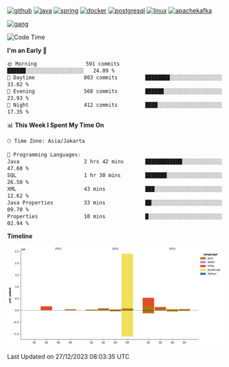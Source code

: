 <!-- [<img src='https://dev.karakun.com/assets/posts/2018-09-16-jc-java-article/3duke_suspects.jpg' alt='java'>](https://github.com/yeahbutstill) -->

[<img src='https://cdn.jsdelivr.net/npm/simple-icons@3.0.1/icons/github.svg' alt='github' height='40'>](https://github.com/yeahbutstill)  [<img src='https://cdn.jsdelivr.net/npm/simple-icons@3.0.1/icons/java.svg' alt='java' height='40'>](rahasia)  [<img src='https://cdn.jsdelivr.net/npm/simple-icons@3.0.1/icons/spring.svg' alt='spring' height='40'>](rahasia)  [<img src='https://cdn.jsdelivr.net/npm/simple-icons@3.0.1/icons/docker.svg' alt='docker' height='40'>](rahasia)  [<img src='https://cdn.jsdelivr.net/npm/simple-icons@3.0.1/icons/postgresql.svg' alt='postgresql' height='40'>](rahasia)  [<img src='https://cdn.jsdelivr.net/npm/simple-icons@3.0.1/icons/linux.svg' alt='linux' height='40'>](rahasia) [<img src='https://cdn.jsdelivr.net/npm/simple-icons@3.0.1/icons/apachekafka.svg' alt='apachekafka' height='40'>](rahasia)

[<img src='https://asset-2.tstatic.net/tribunnewswiki/foto/bank/images/Mozart.jpg' alt='gang'>](https://github.com/yeahbutstill)

<!--START_SECTION:waka-->
![Code Time](http://img.shields.io/badge/Code%20Time-2%2C586%20hrs%2035%20mins-blue)

**I'm an Early 🐤** 

```text
🌞 Morning                591 commits         ██████░░░░░░░░░░░░░░░░░░░   24.89 % 
🌆 Daytime                803 commits         ████████░░░░░░░░░░░░░░░░░   33.82 % 
🌃 Evening                568 commits         ██████░░░░░░░░░░░░░░░░░░░   23.93 % 
🌙 Night                  412 commits         ████░░░░░░░░░░░░░░░░░░░░░   17.35 % 
```


📊 **This Week I Spent My Time On** 

```text
🕑︎ Time Zone: Asia/Jakarta

💬 Programming Languages: 
Java                     2 hrs 42 mins       ████████████░░░░░░░░░░░░░   47.60 % 
SQL                      1 hr 30 mins        ███████░░░░░░░░░░░░░░░░░░   26.50 % 
XML                      43 mins             ███░░░░░░░░░░░░░░░░░░░░░░   12.62 % 
Java Properties          33 mins             ██░░░░░░░░░░░░░░░░░░░░░░░   09.70 % 
Properties               10 mins             █░░░░░░░░░░░░░░░░░░░░░░░░   02.94 % 
```

**Timeline**

![Lines of Code chart](https://raw.githubusercontent.com/yeahbutstill/yeahbutstill/main/assets/bar_graph.png)


 Last Updated on 27/12/2023 08:03:35 UTC
<!--END_SECTION:waka-->
